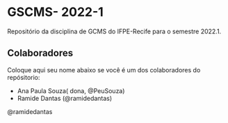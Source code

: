 # GSCMS- 2022-1 

Repositório da disciplina de GCMS do IFPE-Recife para o semestre 2022.1. 

## Colaboradores
Coloque aqui seu nome abaixo se você é um dos colaboradores do repósitorio:
* Ana Paula Souza( dona, @PeuSouza)
* Ramide Dantas (@ramidedantas)











@ramidedantas
